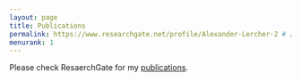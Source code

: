 ```yaml
---
layout: page
title: Publications
permalink: https://www.researchgate.net/profile/Alexander-Lercher-2 # /publications/
menurank: 1
---
```



<div>
Please check ResaerchGate for my <a href="https://www.researchgate.net/profile/Alexander-Lercher-2" target="_blank">publications</a>.
</div>

 <!-- <ul class="post-list">
{% assign papersOrder = site.paper | sort: 'order' | reverse  %}
{% for item in papersOrder %}
  <li>
  	<h2><a class="post-link" href="{{ item.url }}">{{ item.title }}</a></h2>
  	{% if item.bestpapertext %}
  	  	<span class="post-meta"><img style="height:18px; width=10px;" src="/assets/icon-award.png" /><b> {{item.bestpapertext}} </b><img style="height:18px; width=10px;" src="/assets/icon-award.png" /> </span><br/>
  	{% endif %}
  	<span class="post-meta"><b>Authors: </b> 	{{ item.authors }}</span><br/>
  	<span class="post-meta"><b>Venue: </b> 	{{ item.conference }}</span><br/>
  	<span class="post-meta"><b>Acceptance Rate: </b>  {{ item.acceptancerate }}</span><br/>
  	{% if item.preprint %}
	  	<span class="post-meta"><b>Preprint: </b><a href="{{ site.url }}/preprints/{{ item.preprint }}"><img style="height:18px; width=10px;" src="/assets/icon-pdf.png" /></a></span>
  	{% endif %}
  	{% if item.extendedabstract %}
  	  	<span class="post-meta"><b>Extended Abstract: </b><a href="{{ site.url }}/preprints/{{ item.extendedabstract }}"><img style="height:18px; width=10px;" src="/assets/icon-pdf.png" /></a></span>
  	{% endif %}
  	{% if item.poster %}
  	  	<span class="post-meta"><b>Poster: </b><a href="{{ site.url }}/preprints/{{ item.poster }}"><img style="height:18px; width=10px;" src="/assets/icon-pdf.png" /></a></span>
  	{% endif %}
  	{% if item.dataandtools %}
  	  	<span class="post-meta"><b>Data and Tools: </b><a href="{{ site.url }}/preprints/{{ item.dataandtools }}"><img style="height:18px; width=10px;" src="/assets/icon-data.png" /></a></span>
  	{% endif %}
  </li>
{% endfor %}
  </ul> -->
